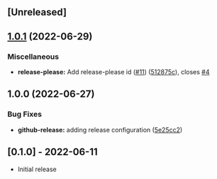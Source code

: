 ## [Unreleased]

## [1.0.1](https://github.com/JuanVqz/noko_cli/compare/v1.0.0...v1.0.1) (2022-06-29)


### Miscellaneous

* **release-please:** Add release-please id ([#11](https://github.com/JuanVqz/noko_cli/issues/11)) ([512875c](https://github.com/JuanVqz/noko_cli/commit/512875c3985271f2a5b1ab167aeb6e1f71ad9b6b)), closes [#4](https://github.com/JuanVqz/noko_cli/issues/4)

## 1.0.0 (2022-06-27)


### Bug Fixes

* **github-release:** adding release configuration ([5e25cc2](https://github.com/JuanVqz/noko_cli/commit/5e25cc22f4efc6749512b6d599bd7bcfddc60c98))

## [0.1.0] - 2022-06-11

- Initial release
